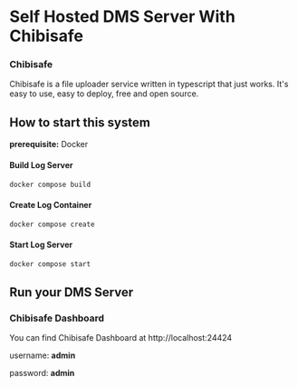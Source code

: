 # Self Hosted DMS Server With Chibisafe

### Chibisafe

Chibisafe is a file uploader service written in typescript that just works. It's easy to use, easy to deploy, free and open source.

## How to start this system

**prerequisite:** Docker

#### Build Log Server

```sh {"id":"01J3YMEVP2HMH0HE6M1XQSJEK2"}
docker compose build
```

#### Create Log Container

```sh {"id":"01J3YMEVP2HMH0HE6M1YYZ7BH2"}
docker compose create
```

#### Start Log Server

```sh {"id":"01J3YMEVP2HMH0HE6M1ZTXXZBS"}
docker compose start
```

## Run your DMS Server

### Chibisafe Dashboard

You can find Chibisafe Dashboard at http://localhost:24424

username: **admin**

password: **admin**